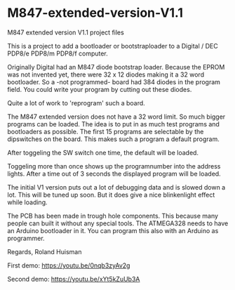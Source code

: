 # M847-extended-version-V1.1
M847 extended version V1.1 project files

This is a project to add a bootloader or bootstraploader to a Digital / DEC PDP8/e PDP8/m PDP8/f computer.

Originally Digital had an M847 diode bootstrap loader. Because the EPROM was not
invented yet, there were 32 x 12 diodes making it a 32 word bootloader.
So a -not programmed- board had 384 diodes in the program field. You could
write your program by cutting out these diodes.

Quite a lot of work to 'reprogram' such a board.

The M847 extended version does not have a 32 word limit. So much bigger programs can be loaded.
The idea is to put in as much test programs and bootloaders as possible. The first 15 programs
are selectable by the dipswitches on the board. This makes such a program a default program.

After toggeling the SW switch one time, the default will be loaded.

Toggeling more than once shows up the programnumber into the address lights.
After a time out of 3 seconds the displayed program will be loaded.

The initial V1 version puts out a lot of debugging data and is slowed down a lot.
This will be tuned up soon. But it does give a nice blinkenlight effect while loading.

The PCB has been made in trough hole components. This because many people can built it
without any special tools. The ATMEGA328 needs to have an Arduino bootloader in it.
You can program this also with an Arduino as programmer.

Regards, Roland Huisman

First demo: https://youtu.be/0nqb3zyAv2g

Second demo: https://youtu.be/xYt5kZuUb3A
